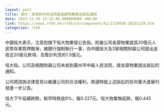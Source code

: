 ```yaml
---
layout: post
title: 恒大：未收到內地法院就金碧物業提出訴訟通知
date: 2023-11-29 13:32:06.000000000 +08:00
link: https://news.rthk.hk/rthk/ch/component/k2/1729938-20231129.htm
categories: rthk
---
```


中國恒大表示，注意到旗下恒大物業發公告指，附屬公司金碧物業就其20億元人民幣存單質押擔保，被銀行強制執行一事，向中國恒大及3家相關附屬公司提出追收近20億元款項，及暫計利息約1.5億元。

恒大指，公司及相關附屬公司未收到廣州市中級人民法院，就金碧物業提出訴訟的通知。

公司將諮詢法律意見以維護公司的合法權利，將適時就上述訴訟的任何重大進展刊發進一步公告。

恒大下午延續跌勢，較早時跌逾9%，報0.227元。恒大物業無起跌，報0.445元。
